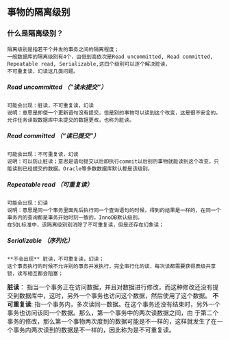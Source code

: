 ## 事物的隔离级别

  ### 什么是隔离级别？
    隔离级别是指若干个并发的事务之间的隔离程度；
    一般数据库的隔离级别有4个，由低到高依次是Read uncommitted, Read committed, Repeatable read, Serializable,这四个级别可以逐个解决脏读，
    不可重复读，幻读这几类问题。
  
  ##### Read uncommitted  （“读未提交”）
    可能会出现：脏读，不可重复读，幻读
    说明：意思是即使一个更新语句没有提交，但是别的事物可以读到这个改变，这是很不安全的。允许任务读取数据库中未提交的数据更改，也称为脏读。
  
  ##### Read committed  （“读已提交”）
    可能会出现：不可重复读，幻读
    说明：可以防止脏读；意思是语句提交以后即执行commit以后别的事物就能读到这个改变，只能读到已经提交的数据。Oracle等多数数据库默认都是该级别。
    
  ##### Repeatable read  （可重复读）
    可能会出现：幻读
    说明：意思是同一个事务里面先后执行同一个查询语句的时候，得到的结果是一样的，在同一个事务内的查询都是事务开始时刻一致的，InnoDB默认级别。
    在SQL标准中，该隔离级别别消除了不可重复读，但是还存在幻象读；
    
  ##### Serializable （序列化）
    **不会出现** 脏读，不可重复读，幻读；
    这个事务执行的时候不允许别的事务并发执行，完全串行化的读，每次读都需要获得表级共享锁，读写相互都会阻塞；
  
  **脏读**： 指当一个事务正在访问数据，并且对数据进行修改，而这种修改还没有提交到数据库中，这时，另外一个事务也访问这个数据，然后使用了这个数据。
  **不可重复读**: 指一个事务内，多次读同一数据。在这个事务还没有结束时，另外一个事务也访问该同一个数据。那么，第一个事务中的两次读数据之间，由
      于第二个事务的修改，那么第一个事物两次度到的数据可能是不一样的，这样就发生了在一个事务内两次读到的数据是不一样的，因此称为是不可重复读。
   
    
  

